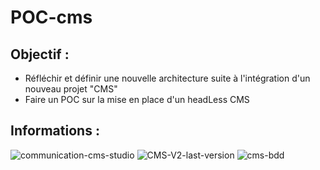 # POC-cms

## Objectif :

* Réfléchir et définir une nouvelle architecture suite à l'intégration d'un nouveau projet "CMS" 
* Faire un POC sur la mise en place d'un headLess CMS

## Informations :
![communication-cms-studio](https://user-images.githubusercontent.com/20927479/151869944-488c80c5-607f-4f35-a7c0-4a157f482a94.svg)
![CMS-V2-last-version](https://user-images.githubusercontent.com/20927479/151869948-77749de6-9eff-43d4-ba22-bfeb047b3ea3.svg)
![cms-bdd](https://user-images.githubusercontent.com/20927479/151869951-fd6886da-ade0-47c3-a50d-871437529bde.svg)
